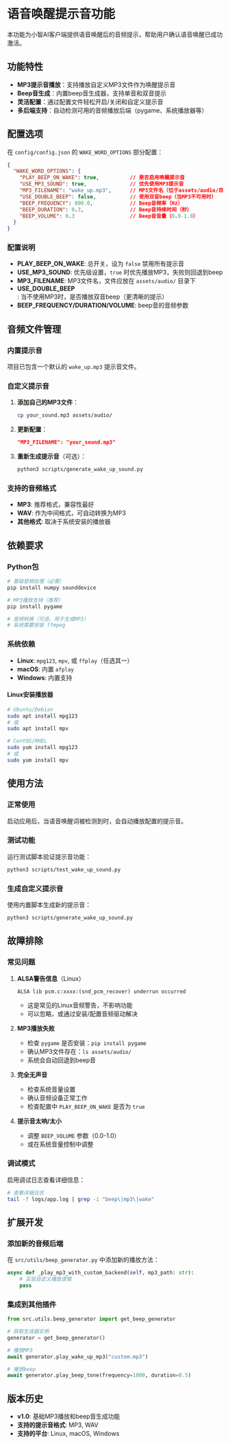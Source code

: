 # 语音唤醒提示音功能

本功能为小智AI客户端提供语音唤醒后的音频提示，帮助用户确认语音唤醒已成功激活。

## 功能特性

- **MP3提示音播放**：支持播放自定义MP3文件作为唤醒提示音
- **Beep音生成**：内置beep音生成器，支持单音和双音提示
- **灵活配置**：通过配置文件轻松开启/关闭和自定义提示音
- **多后端支持**：自动检测可用的音频播放后端（pygame、系统播放器等）

## 配置选项

在 `config/config.json` 的 `WAKE_WORD_OPTIONS` 部分配置：

```json
{
  "WAKE_WORD_OPTIONS": {
    "PLAY_BEEP_ON_WAKE": true,          // 是否启用唤醒提示音
    "USE_MP3_SOUND": true,              // 优先使用MP3提示音
    "MP3_FILENAME": "wake_up.mp3",      // MP3文件名（位于assets/audio/目录）
    "USE_DOUBLE_BEEP": false,           // 使用双音beep（当MP3不可用时）
    "BEEP_FREQUENCY": 800.0,            // Beep音频率（Hz）
    "BEEP_DURATION": 0.3,               // Beep音持续时间（秒）
    "BEEP_VOLUME": 0.3                  // Beep音音量（0.0-1.0）
  }
}
```

### 配置说明

- **PLAY_BEEP_ON_WAKE**: 总开关，设为 `false` 禁用所有提示音
- **USE_MP3_SOUND**: 优先级设置，`true` 时优先播放MP3，失败则回退到beep
- **MP3_FILENAME**: MP3文件名，文件应放在 `assets/audio/` 目录下
- **USE_DOUBLE_BEEP**: 当不使用MP3时，是否播放双音beep（更清晰的提示）
- **BEEP_FREQUENCY/DURATION/VOLUME**: beep音的音频参数

## 音频文件管理

### 内置提示音

项目已包含一个默认的 `wake_up.mp3` 提示音文件。

### 自定义提示音

1. **添加自己的MP3文件**：
   ```bash
   cp your_sound.mp3 assets/audio/
   ```

2. **更新配置**：
   ```json
   "MP3_FILENAME": "your_sound.mp3"
   ```

3. **重新生成提示音**（可选）：
   ```bash
   python3 scripts/generate_wake_up_sound.py
   ```

### 支持的音频格式

- **MP3**: 推荐格式，兼容性最好
- **WAV**: 作为中间格式，可自动转换为MP3
- **其他格式**: 取决于系统安装的播放器

## 依赖要求

### Python包

```bash
# 基础音频处理（必需）
pip install numpy sounddevice

# MP3播放支持（推荐）
pip install pygame

# 音频转换（可选，用于生成MP3）
# 系统需要安装 ffmpeg
```

### 系统依赖

- **Linux**: `mpg123`, `mpv`, 或 `ffplay`（任选其一）
- **macOS**: 内置 `afplay`
- **Windows**: 内置支持

#### Linux安装播放器

```bash
# Ubuntu/Debian
sudo apt install mpg123
# 或
sudo apt install mpv

# CentOS/RHEL
sudo yum install mpg123
# 或
sudo yum install mpv
```

## 使用方法

### 正常使用

启动应用后，当语音唤醒词被检测到时，会自动播放配置的提示音。

### 测试功能

运行测试脚本验证提示音功能：

```bash
python3 scripts/test_wake_up_sound.py
```

### 生成自定义提示音

使用内置脚本生成新的提示音：

```bash
python3 scripts/generate_wake_up_sound.py
```

## 故障排除

### 常见问题

1. **ALSA警告信息**（Linux）
   ```
   ALSA lib pcm.c:xxxx:(snd_pcm_recover) underrun occurred
   ```
   - 这是常见的Linux音频警告，不影响功能
   - 可以忽略，或通过安装/配置音频驱动解决

2. **MP3播放失败**
   - 检查 `pygame` 是否安装：`pip install pygame`
   - 确认MP3文件存在：`ls assets/audio/`
   - 系统会自动回退到beep音

3. **完全无声音**
   - 检查系统音量设置
   - 确认音频设备正常工作
   - 检查配置中 `PLAY_BEEP_ON_WAKE` 是否为 `true`

4. **提示音太响/太小**
   - 调整 `BEEP_VOLUME` 参数（0.0-1.0）
   - 或在系统音量控制中调整

### 调试模式

启用调试日志查看详细信息：

```bash
# 查看详细日志
tail -f logs/app.log | grep -i "beep\|mp3\|wake"
```

## 扩展开发

### 添加新的音频后端

在 `src/utils/beep_generator.py` 中添加新的播放方法：

```python
async def _play_mp3_with_custom_backend(self, mp3_path: str):
    # 实现自定义播放逻辑
    pass
```

### 集成到其他插件

```python
from src.utils.beep_generator import get_beep_generator

# 获取生成器实例
generator = get_beep_generator()

# 播放MP3
await generator.play_wake_up_mp3("custom.mp3")

# 播放beep
await generator.play_beep_tone(frequency=1000, duration=0.5)
```

## 版本历史

- **v1.0**: 基础MP3播放和beep音生成功能
- **支持的提示音格式**: MP3, WAV
- **支持的平台**: Linux, macOS, Windows